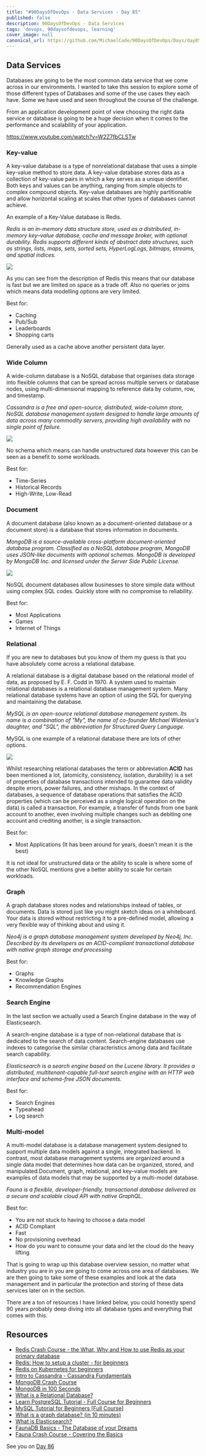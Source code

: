 ```yaml
---
title: "#90DaysOfDevOps - Data Services - Day 85"
published: false
description: 90DaysOfDevOps - Data Services
tags: 'devops, 90daysofdevops, learning'
cover_image: null
canonical_url: https://github.com/MichaelCade/90DaysOfDevOps/Days/day85.md 
---
```

## Data Services

Databases are going to be the most common data service that we come across in our environments. I wanted to take this session to explore some of those different types of Databases and some of the use cases they each have. Some we have used and seen throughout the course of the challenge. 

From an application development point of view choosing the right data service or database is going to be a huge decision when it comes to the performance and scalability of your application. 

https://www.youtube.com/watch?v=W2Z7fbCLSTw

### Key-value

A key-value database is a type of nonrelational database that uses a simple key-value method to store data. A key-value database stores data as a collection of key-value pairs in which a key serves as a unique identifier. Both keys and values can be anything, ranging from simple objects to complex compound objects. Key-value databases are highly partitionable and allow horizontal scaling at scales that other types of databases cannot achieve.

An example of a Key-Value database is Redis. 

*Redis is an in-memory data structure store, used as a distributed, in-memory key–value database, cache and message broker, with optional durability. Redis supports different kinds of abstract data structures, such as strings, lists, maps, sets, sorted sets, HyperLogLogs, bitmaps, streams, and spatial indices.*

![](Images/Day85_Data1.png)

As you can see from the description of Redis this means that our database is fast but we are limited on space as a trade off. Also no queries or joins which means data modelling options are very limited. 

Best for: 
- Caching 
- Pub/Sub
- Leaderboards 
- Shopping carts

Generally used as a cache above another persistent data layer. 

### Wide Column

A wide-column database is a NoSQL database that organises data storage into flexible columns that can be spread across multiple servers or database nodes, using multi-dimensional mapping to reference data by column, row, and timestamp.

*Cassandra is a free and open-source, distributed, wide-column store, NoSQL database management system designed to handle large amounts of data across many commodity servers, providing high availability with no single point of failure.*

![](Images/Day85_Data2.png)

No schema which means can handle unstructured data however this can be seen as a benefit to some workloads. 

Best for: 
- Time-Series 
- Historical Records 
- High-Write, Low-Read 

### Document

A document database (also known as a document-oriented database or a document store) is a database that stores information in documents. 

*MongoDB is a source-available cross-platform document-oriented database program. Classified as a NoSQL database program, MongoDB uses JSON-like documents with optional schemas. MongoDB is developed by MongoDB Inc. and licensed under the Server Side Public License.*

![](Images/Day85_Data3.png)

NoSQL document databases allow businesses to store simple data without using complex SQL codes. Quickly store with no compromise to reliability. 

Best for: 

- Most Applications 
- Games 
- Internet of Things 

### Relational

If you are new to databases but you know of them my guess is that you have absolutely come across a relational database. 

A relational database is a digital database based on the relational model of data, as proposed by E. F. Codd in 1970. A system used to maintain relational databases is a relational database management system. Many relational database systems have an option of using the SQL for querying and maintaining the database.

*MySQL is an open-source relational database management system. Its name is a combination of "My", the name of co-founder Michael Widenius's daughter, and "SQL", the abbreviation for Structured Query Language.*

MySQL is one example of a relational database there are lots of other options. 

![](Images/Day85_Data4.png)

Whilst researching relational databases the term or abbreviation **ACID** has been mentioned a lot, (atomicity, consistency, isolation, durability) is a set of properties of database transactions intended to guarantee data validity despite errors, power failures, and other mishaps. In the context of databases, a sequence of database operations that satisfies the ACID properties (which can be perceived as a single logical operation on the data) is called a transaction. For example, a transfer of funds from one bank account to another, even involving multiple changes such as debiting one account and crediting another, is a single transaction. 

Best for: 
- Most Applications (It has been around for years, doesn't mean it is the best)

It is not ideal for unstructured data or the ability to scale is where some of the other NoSQL mentions give a better ability to scale for certain workloads. 

### Graph

A graph database stores nodes and relationships instead of tables, or documents. Data is stored just like you might sketch ideas on a whiteboard. Your data is stored without restricting it to a pre-defined model, allowing a very flexible way of thinking about and using it.

*Neo4j is a graph database management system developed by Neo4j, Inc. Described by its developers as an ACID-compliant transactional database with native graph storage and processing*

Best for: 

- Graphs
- Knowledge Graphs
- Recommendation Engines

### Search Engine

In the last section we actually used a Search Engine database in the way of Elasticsearch. 

A search-engine database is a type of non-relational database that is dedicated to the search of data content. Search-engine databases use indexes to categorise the similar characteristics among data and facilitate search capability.

*Elasticsearch is a search engine based on the Lucene library. It provides a distributed, multitenant-capable full-text search engine with an HTTP web interface and schema-free JSON documents.*

Best for: 

- Search Engines 
- Typeahead 
- Log search

### Multi-model

A multi-model database is a database management system designed to support multiple data models against a single, integrated backend. In contrast, most database management systems are organized around a single data model that determines how data can be organized, stored, and manipulated.Document, graph, relational, and key–value models are examples of data models that may be supported by a multi-model database. 

*Fauna is a flexible, developer-friendly, transactional database delivered as a secure and scalable cloud API with native GraphQL.*

Best for: 

- You are not stuck to having to choose a data model
- ACID Compliant
- Fast 
- No provisioning overhead
- How do you want to consume your data and let the cloud do the heavy lifting

That is going to wrap up this database overview session, no matter what industry you are in you are going to come across one area of databases. We are then going to take some of these examples and look at the data management and in particular the protection and storing of these data services later on in the section. 

There are a ton of resources I have linked below, you could honestly spend 90 years probably deep diving into all database types and everything that comes with this. 

## Resources 

- [Redis Crash Course - the What, Why and How to use Redis as your primary database](https://www.youtube.com/watch?v=OqCK95AS-YE)
- [Redis: How to setup a cluster - for beginners](https://www.youtube.com/watch?v=GEg7s3i6Jak)
- [Redis on Kubernetes for beginners](https://www.youtube.com/watch?v=JmCn7k0PlV4)
- [Intro to Cassandra - Cassandra Fundamentals](https://www.youtube.com/watch?v=YjYWsN1vek8)
- [MongoDB Crash Course](https://www.youtube.com/watch?v=ofme2o29ngU)
- [MongoDB in 100 Seconds](https://www.youtube.com/watch?v=-bt_y4Loofg)
- [What is a Relational Database?](https://www.youtube.com/watch?v=OqjJjpjDRLc)
- [Learn PostgreSQL Tutorial - Full Course for Beginners](https://www.youtube.com/watch?v=qw--VYLpxG4)
- [MySQL Tutorial for Beginners [Full Course]](https://www.youtube.com/watch?v=7S_tz1z_5bA)
- [What is a graph database? (in 10 minutes)](https://www.youtube.com/watch?v=REVkXVxvMQE)
- [What is Elasticsearch?](https://www.youtube.com/watch?v=ZP0NmfyfsoM)
- [FaunaDB Basics - The Database of your Dreams](https://www.youtube.com/watch?v=2CipVwISumA)
- [Fauna Crash Course - Covering the Basics](https://www.youtube.com/watch?v=ihaB7CqJju0)


See you on [Day 86](day86.md)